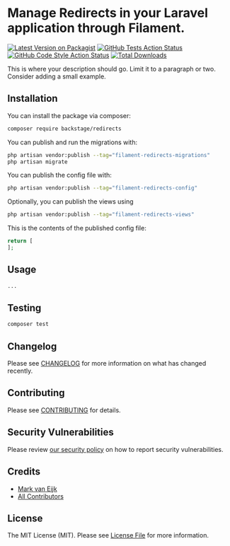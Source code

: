 # Manage Redirects in your Laravel application through Filament.

[![Latest Version on Packagist](https://img.shields.io/packagist/v/backstage/filament-redirects.svg?style=flat-square)](https://packagist.org/packages/backstage/filament-redirects)
[![GitHub Tests Action Status](https://img.shields.io/github/actions/workflow/status/backstagephp/filament-redirects/run-tests.yml?branch=main&label=tests&style=flat-square)](https://github.com/backstagephp/filament-redirects/actions?query=workflow%3Arun-tests+branch%3Amain)
[![GitHub Code Style Action Status](https://img.shields.io/github/actions/workflow/status/backstagephp/filament-redirects/fix-php-code-styling.yml?branch=main&label=code%20style&style=flat-square)](https://github.com/backstagephp/filament-redirects/actions?query=workflow%3A"Fix+PHP+code+styling"+branch%3Amain)
[![Total Downloads](https://img.shields.io/packagist/dt/backstage/filament-redirects.svg?style=flat-square)](https://packagist.org/packages/backstage/filament-redirects)



This is where your description should go. Limit it to a paragraph or two. Consider adding a small example.

## Installation

You can install the package via composer:

```bash
composer require backstage/redirects
```

You can publish and run the migrations with:

```bash
php artisan vendor:publish --tag="filament-redirects-migrations"
php artisan migrate
```

You can publish the config file with:

```bash
php artisan vendor:publish --tag="filament-redirects-config"
```

Optionally, you can publish the views using

```bash
php artisan vendor:publish --tag="filament-redirects-views"
```

This is the contents of the published config file:

```php
return [
];
```

## Usage

```php
...
```

## Testing

```bash
composer test
```

## Changelog

Please see [CHANGELOG](CHANGELOG.md) for more information on what has changed recently.

## Contributing

Please see [CONTRIBUTING](.github/CONTRIBUTING.md) for details.

## Security Vulnerabilities

Please review [our security policy](../../security/policy) on how to report security vulnerabilities.

## Credits

- [Mark van Eijk](https://github.com/markvaneijk)
- [All Contributors](../../contributors)

## License

The MIT License (MIT). Please see [License File](LICENSE.md) for more information.
